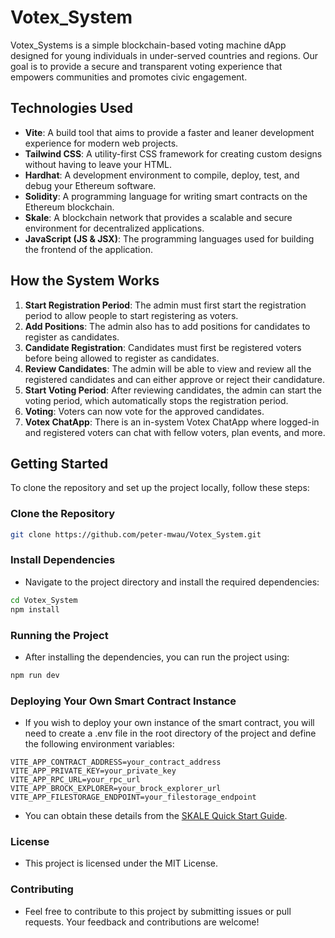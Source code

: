 # Votex_System

Votex_Systems is a simple blockchain-based voting machine dApp designed for young individuals in under-served countries and regions. Our goal is to provide a secure and transparent voting experience that empowers communities and promotes civic engagement.

## Technologies Used

- **Vite**: A build tool that aims to provide a faster and leaner development experience for modern web projects.
- **Tailwind CSS**: A utility-first CSS framework for creating custom designs without having to leave your HTML.
- **Hardhat**: A development environment to compile, deploy, test, and debug your Ethereum software.
- **Solidity**: A programming language for writing smart contracts on the Ethereum blockchain.
- **Skale**: A blockchain network that provides a scalable and secure environment for decentralized applications.
- **JavaScript (JS & JSX)**: The programming languages used for building the frontend of the application.

## How the System Works

1. **Start Registration Period**: The admin must first start the registration period to allow people to start registering as voters.
2. **Add Positions**: The admin also has to add positions for candidates to register as candidates.
3. **Candidate Registration**: Candidates must first be registered voters before being allowed to register as candidates.
4. **Review Candidates**: The admin will be able to view and review all the registered candidates and can either approve or reject their candidature.
5. **Start Voting Period**: After reviewing candidates, the admin can start the voting period, which automatically stops the registration period.
6. **Voting**: Voters can now vote for the approved candidates.
7. **Votex ChatApp**: There is an in-system Votex ChatApp where logged-in and registered voters can chat with fellow voters, plan events, and more.

## Getting Started

To clone the repository and set up the project locally, follow these steps:

### Clone the Repository

```bash
git clone https://github.com/peter-mwau/Votex_System.git
```

### Install Dependencies

- Navigate to the project directory and install the required dependencies:

```bash
cd Votex_System
npm install
```

### Running the Project

- After installing the dependencies, you can run the project using:

```bash
npm run dev
```

### Deploying Your Own Smart Contract Instance

- If you wish to deploy your own instance of the smart contract, you will need to create a .env file in the root directory of the project and define the following environment variables:

```env
VITE_APP_CONTRACT_ADDRESS=your_contract_address
VITE_APP_PRIVATE_KEY=your_private_key
VITE_APP_RPC_URL=your_rpc_url
VITE_APP_BROCK_EXPLORER=your_brock_explorer_url
VITE_APP_FILESTORAGE_ENDPOINT=your_filestorage_endpoint
```

- You can obtain these details from the [SKALE Quick Start Guide](https://docs.skale.space/quick-start/deploy-to-testnet/).

### License

- This project is licensed under the MIT License.

### Contributing

- Feel free to contribute to this project by submitting issues or pull requests. Your feedback and contributions are welcome!
